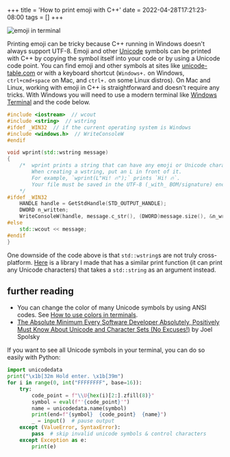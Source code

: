 +++
title = 'How to print emoji with C++'
date = 2022-04-28T17:21:23-08:00
tags = []
+++

![emoji in terminal](/emoji_in_terminal.png)

Printing emoji can be tricky because C++ running in Windows doesn't always support UTF-8. Emoji and other [Unicode](https://en.wikipedia.org/wiki/Unicode) symbols can be printed with C++ by copying the symbol itself into your code or by using a Unicode code point. You can find emoji and other symbols at sites like [unicode-table.com](https://unicode-table.com) or with a keyboard shortcut (`Windows+.` on Windows, `ctrl+cmd+space` on Mac, and `ctrl+.` on some Linux distros). On Mac and Linux, working with emoji in C++ is straightforward and doesn't require any tricks. With Windows you will need to use a modern terminal like [Windows Terminal](https://aka.ms/terminal) and the code below.

```cpp
#include <iostream>  // wcout
#include <string>  // wstring
#ifdef _WIN32  // if the current operating system is Windows
#include <windows.h>  // WriteConsoleW
#endif

void wprint(std::wstring message)
{
    /*  wprint prints a string that can have any emoji or Unicode characters.
        When creating a wstring, put an L in front of it.
        For example, `wprint(L"Hi! 🔥");` prints `Hi! 🔥`.
        Your file must be saved in the UTF-8 (_with_ BOM/signature) encoding.
    */
#ifdef _WIN32
    HANDLE handle = GetStdHandle(STD_OUTPUT_HANDLE);
    DWORD n_written;
    WriteConsoleW(handle, message.c_str(), (DWORD)message.size(), &n_written, NULL);
#else
    std::wcout << message;
#endif
}
```

One downside of the code above is that `std::wstring`s are not truly cross-platform. [Here](https://github.com/wheelercj/ynot) is a library I made that has a similar print function (it can print any Unicode characters) that takes a `std::string` as an argument instead.

## further reading

* You can change the color of many Unicode symbols by using ANSI codes. See [How to use colors in terminals](https://chriswheeler.dev/how-to-use-colors-in-terminals).
* [The Absolute Minimum Every Software Developer Absolutely, Positively Must Know About Unicode and Character Sets (No Excuses!)](https://www.joelonsoftware.com/2003/10/08/the-absolute-minimum-every-software-developer-absolutely-positively-must-know-about-Unicode-and-character-sets-no-excuses) by Joel Spolsky

If you want to see all Unicode symbols in your terminal, you can do so easily with Python:

```python
import unicodedata
print("\x1b[32m Hold enter. \x1b[39m")
for i in range(0, int("FFFFFFFF", base=16)):
    try:
        code_point = f"\\U{hex(i)[2:].zfill(8)}"
        symbol = eval(f"'{code_point}'")
        name = unicodedata.name(symbol)
        print(end=f"{symbol}  {code_point}  {name}")
        _ = input()  # pause output
    except (ValueError, SyntaxError):
        pass  # skip invalid unicode symbols & control characters
    except Exception as e:
        print(e)
```
